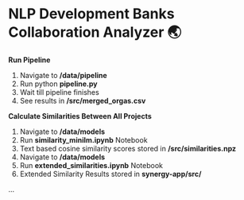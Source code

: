 # NLP Development Banks Collaboration Analyzer 🌏


**Run Pipeline**
1. Navigate to **/data/pipeline**
2. Run python **pipeline.py**
3. Wait till pipeline finishes
4. See results in **/src/merged_orgas.csv**

**Calculate Similarities Between All Projects**
1. Navigate to **/data/models**
2. Run **similarity_minilm.ipynb** Notebook
3. Text based cosine similarity scores stored in **/src/similarities.npz**
4. Navigate to **/data/models**
5. Run **extended_similarities.ipynb** Notebook
6. Extended Similarity Results stored in **synergy-app/src/**
   
...
